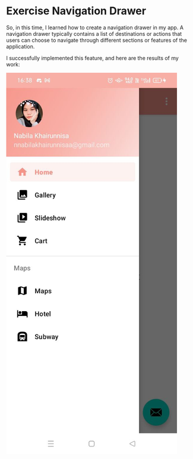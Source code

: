 # Exercise Navigation Drawer

So, in this time, I learned how to create a navigation drawer in my app. A navigation drawer typically contains a list of destinations or actions that users can choose to navigate through different sections or features of the application.

I successfully implemented this feature, and here are the results of my work:

![text](https://github.com/nabilaakhairunnisa/MyNavDrawer/blob/master/navdrawer.jpg?raw=true)
